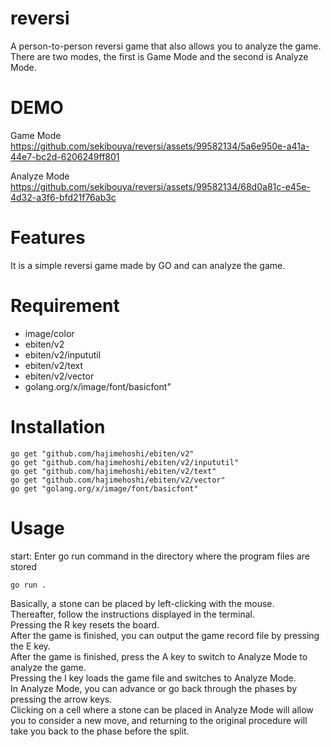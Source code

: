 # reversi
A person-to-person reversi game that also allows you to analyze the game.<br>
There are two modes, the first is Game Mode and the second is Analyze Mode.

# DEMO
Game Mode<br>
https://github.com/sekibouya/reversi/assets/99582134/5a6e950e-a41a-44e7-bc2d-6206249ff801

Analyze Mode<br>
https://github.com/sekibouya/reversi/assets/99582134/68d0a81c-e45e-4d32-a3f6-bfd21f76ab3c

# Features
It is a simple reversi game made by GO and can analyze the game.

# Requirement
* image/color
* ebiten/v2
* ebiten/v2/inpututil
* ebiten/v2/text
* ebiten/v2/vector
* golang.org/x/image/font/basicfont"

# Installation
```
go get "github.com/hajimehoshi/ebiten/v2"
go get "github.com/hajimehoshi/ebiten/v2/inpututil"
go get "github.com/hajimehoshi/ebiten/v2/text"
go get "github.com/hajimehoshi/ebiten/v2/vector"
go get "golang.org/x/image/font/basicfont"
```

# Usage
start: Enter go run command in the directory where the program files are stored
```
go run .
```
Basically, a stone can be placed by left-clicking with the mouse.<br>
Thereafter, follow the instructions displayed in the terminal.<br>
Pressing the R key resets the board.<br>
After the game is finished, you can output the game record file by pressing the E key.<br>
After the game is finished, press the A key to switch to Analyze Mode to analyze the game.<br>
Pressing the I key loads the game file and switches to Analyze Mode.<br>
In Analyze Mode, you can advance or go back through the phases by pressing the arrow keys.<br>
Clicking on a cell where a stone can be placed in Analyze Mode will allow you to consider a new move, and returning to the original procedure will take you back to the phase before the split.
